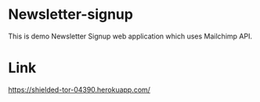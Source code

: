 # Newsletter-signup
This is demo Newsletter Signup web application which uses Mailchimp API.

# Link
https://shielded-tor-04390.herokuapp.com/
